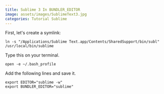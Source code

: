 ```yaml
---
title: Sublime 3 In BUNDLER_EDITOR
image: assets/images/SublimeText3.jpg
categories: Tutorial Sublime
---
```


First, let's create a symlink:

```
ln -s "/Applications/Sublime Text.app/Contents/SharedSupport/bin/subl" /usr/local/bin/sublime
```

Type this on your terminal.

```
open -e ~/.bash_profile
```

Add the following lines and save it.

```
export EDITOR="sublime -w"
export BUNDLER_EDITOR="sublime"
```
